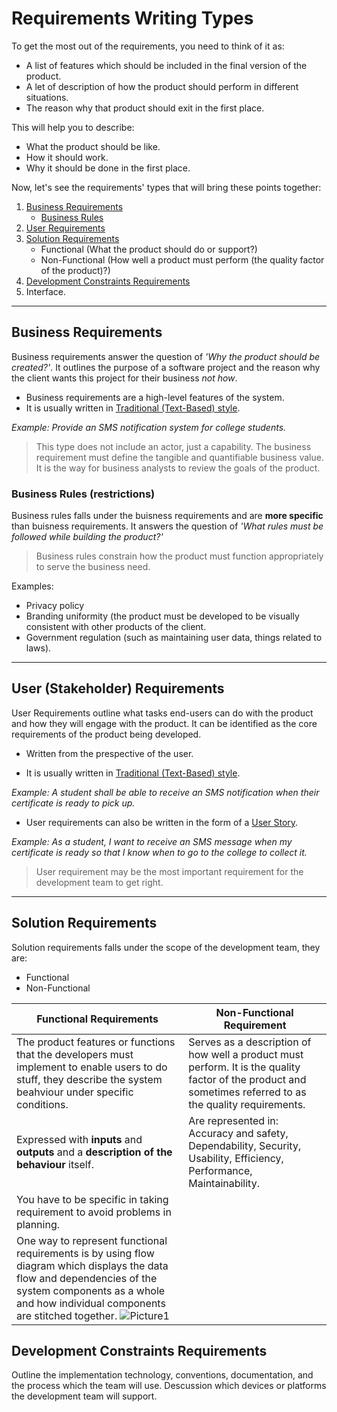# Requirements Writing Types
To get the most out of the requirements, you need to think of it as:
- A list of features which should be included in the final version of the product.
- A let of description of how the product should perform in different situations.
- The reason why that product should exit in the first place.

This will help you to describe:
- What the product should be like.
- How it should work.
- Why it should be done in the first place.

Now, let's see the requirements' types that will bring these points together:

1. [Business Requirements](https://github.com/SG-Eddin/Technical-Documentation-Best-Practices/blob/main/Requirements/Requirements-Writing-Types.md#business-requirements)
   - [Business Rules](https://github.com/SG-Eddin/Technical-Documentation-Best-Practices/blob/main/Requirements/Requirements-Writing-Types.md#business-rules-restrictions)
2. [User Requirements](https://github.com/SG-Eddin/Technical-Documentation-Best-Practices/blob/main/Requirements/Requirements-Writing-Types.md#user-stakeholder-requirements) 
3. [Solution Requirements](https://github.com/SG-Eddin/Technical-Documentation-Best-Practices/blob/main/Requirements/Requirements-Writing-Types.md#solution-requirements)
   - Functional (What the product should do or support?)
   - Non-Functional (How well a product must perform (the quality factor of the product)?)
4. [Development Constraints Requirements](https://github.com/SG-Eddin/Technical-Documentation-Best-Practices/blob/main/Requirements/Requirements-Writing-Types.md#development-constraints-requirements)
5. Interface.

-----------------------------------------------------------------------------------------------------------------------

## Business Requirements
Business requirements answer the question of *'Why the product should be created?'*. It outlines the purpose of a software project and the reason why the client wants this project for their business *not how*.

- Business requirements are a high-level features of the system.
- It is usually written in [Traditional (Text-Based) style](https://github.com/SG-Eddin/Technical-Documentation-Best-Practices/blob/main/Requirements/Requirements-Writing-Styles.md#2-traditional-text-based).

*Example:
Provide an SMS notification system for college students.*

> This type does not include an actor, just a capability.
> The business requirement must define the tangible and quantifiable business value.
> It is the way for business analysts to review the goals of the product.


### Business Rules (restrictions)
Business rules falls under the buisness requirements and are **more specific** than buisness requirements. 
It answers the question of *'What rules must be followed while building the product?'*
> Business rules constrain how the product must function appropriately to serve the business need.

Examples:
- Privacy policy
- Branding uniformity (the product must be developed to be visually consistent with other products of the client.
- Government regulation (such as maintaining user data, things related to laws).

----------------------------------------------------------------------------------------------------------------------

## User (Stakeholder) Requirements
User Requirements outline what tasks end-users can do with the product and how they will engage with the product.
It can be identified as the core requirements of the product being developed.

- Written from the prespective of the user.

- It is usually written in [Traditional (Text-Based) style](https://github.com/SG-Eddin/Technical-Documentation-Best-Practices/blob/main/Requirements/Requirements-Writing-Styles.md#2-traditional-text-based).

*Example:
A student shall be able to receive an SMS notification when their certificate is ready to pick up.*

- User requirements can also be written in the form of a [User Story](https://github.com/SG-Eddin/Technical-Documentation-Best-Practices/blob/main/Requirements/Requirements-Writing-Styles.md#1-user-stories).

*Example:
As a student, I want to receive an SMS message when my certificate is ready so that I know when to go to the college to collect it.*

> User requirement may be the most important requirement for the development team to get right.
----------------------------------------------------------------------------------------------------------------

## Solution Requirements
Solution requirements falls under the scope of the development team, they are:
- Functional
- Non-Functional


Functional Requirements | Non-Functional Requirement
------------------------|---------------------------
The product features or functions that the developers must implement to enable users to do stuff, they describe the system beahviour under specific conditions. | Serves as a description of how well a product must perform. It is the quality factor of the product and sometimes referred to as the quality requirements.
Expressed with **inputs** and **outputs** and a **description of the behaviour** itself. | Are represented in: Accuracy and safety, Dependability, Security, Usability, Efficiency, Performance, Maintainability.
You have to be specific in taking requirement to avoid problems in planning.|
One way to represent functional requirements is by using flow diagram which displays the data flow and dependencies of the system components as a whole and how individual components are stitched together. ![Picture1](https://user-images.githubusercontent.com/60129693/112746773-6156e480-8fb1-11eb-97be-3cf1521e194b.png) |

## Development Constraints Requirements
Outline the implementation technology, conventions, documentation, and the process which the team will use. Descussion which devices or platforms the development team will support.








